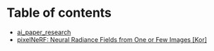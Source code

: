 # Table of contents

* [ai\_paper\_research](README.md)
* [pixelNeRF: Neural Radiance Fields from One or Few Images \[Kor\]](pixelnerf-neural-radiance-fields-from-one-or-few-images-kor.md)
